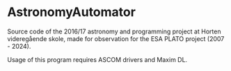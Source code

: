 # AstronomyAutomator
Source code of the 2016/17 astronomy and programming project at Horten videregående skole, made for observation 
for the ESA PLATO project (2007 - 2024).

Usage of this program requires ASCOM drivers and Maxim DL.
